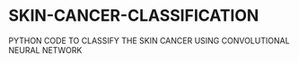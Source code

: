 # SKIN-CANCER-CLASSIFICATION
PYTHON CODE TO CLASSIFY THE SKIN CANCER USING CONVOLUTIONAL NEURAL NETWORK
